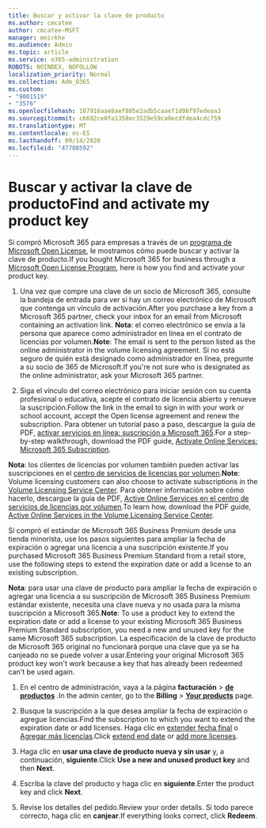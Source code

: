 ```yaml
---
title: Buscar y activar la clave de producto
ms.author: cmcatee
author: cmcatee-MSFT
manager: mnirkhe
ms.audience: Admin
ms.topic: article
ms.service: o365-administration
ROBOTS: NOINDEX, NOFOLLOW
localization_priority: Normal
ms.collection: Adm_O365
ms.custom:
- "9001519"
- "3576"
ms.openlocfilehash: 107916aae8aef805e2adb5caaef1d06f97edeaa3
ms.sourcegitcommit: c6692ce0fa1358ec3529e59ca0ecdfdea4cdc759
ms.translationtype: MT
ms.contentlocale: es-ES
ms.lasthandoff: 09/14/2020
ms.locfileid: "47708592"
---
```

# <a name="find-and-activate-my-product-key"></a><span data-ttu-id="3a44d-102">Buscar y activar la clave de producto</span><span class="sxs-lookup"><span data-stu-id="3a44d-102">Find and activate my product key</span></span>

<span data-ttu-id="3a44d-103">Si compró Microsoft 365 para empresas a través de un [programa de Microsoft Open License](https://go.microsoft.com/fwlink/p/?LinkID=613298), le mostramos cómo puede buscar y activar la clave de producto.</span><span class="sxs-lookup"><span data-stu-id="3a44d-103">If you bought Microsoft 365 for business through a [Microsoft Open License Program](https://go.microsoft.com/fwlink/p/?LinkID=613298), here is how you find and activate your product key.</span></span>

1. <span data-ttu-id="3a44d-104">Una vez que compre una clave de un socio de Microsoft 365, consulte la bandeja de entrada para ver si hay un correo electrónico de Microsoft que contenga un vínculo de activación.</span><span class="sxs-lookup"><span data-stu-id="3a44d-104">After you purchase a key from a Microsoft 365 partner, check your inbox for an email from Microsoft containing an activation link.</span></span>  <span data-ttu-id="3a44d-105">**Nota**: el correo electrónico se envía a la persona que aparece como administrador en línea en el contrato de licencias por volumen.</span><span class="sxs-lookup"><span data-stu-id="3a44d-105">**Note**: The email is sent to the person listed as the online administrator in the volume licensing agreement.</span></span>  <span data-ttu-id="3a44d-106">Si no está seguro de quién está designado como administrador en línea, pregunte a su socio de 365 de Microsoft.</span><span class="sxs-lookup"><span data-stu-id="3a44d-106">If you're not sure who is designated as the online administrator, ask your Microsoft 365 partner.</span></span>

2. <span data-ttu-id="3a44d-107">Siga el vínculo del correo electrónico para iniciar sesión con su cuenta profesional o educativa, acepte el contrato de licencia abierto y renueve la suscripción.</span><span class="sxs-lookup"><span data-stu-id="3a44d-107">Follow the link in the email to sign in with your work or school account, accept the Open license agreement and renew the subscription.</span></span>  <span data-ttu-id="3a44d-108">Para obtener un tutorial paso a paso, descargue la guía de PDF, [activar servicios en línea: suscripción a Microsoft 365](https://go.microsoft.com/fwlink/p/?LinkId=618100).</span><span class="sxs-lookup"><span data-stu-id="3a44d-108">For a step-by-step walkthrough, download the PDF guide, [Activate Online Services: Microsoft 365 Subscription](https://go.microsoft.com/fwlink/p/?LinkId=618100).</span></span> 

<span data-ttu-id="3a44d-109">**Nota**: los clientes de licencias por volumen también pueden activar las suscripciones en el [centro de servicios de licencias por volumen](https://go.microsoft.com/fwlink/p/?LinkID=282016).</span><span class="sxs-lookup"><span data-stu-id="3a44d-109">**Note**: Volume licensing customers can also choose to activate subscriptions in the [Volume Licensing Service Center](https://go.microsoft.com/fwlink/p/?LinkID=282016).</span></span>  <span data-ttu-id="3a44d-110">Para obtener información sobre cómo hacerlo, descargue la guía de PDF, [Active Online Services en el centro de servicios de licencias por volumen](https://go.microsoft.com/fwlink/p/?LinkId=618096).</span><span class="sxs-lookup"><span data-stu-id="3a44d-110">To learn how, download the PDF guide, [Active Online Services in the Volume Licensing Service Center](https://go.microsoft.com/fwlink/p/?LinkId=618096).</span></span>

<span data-ttu-id="3a44d-111">Si compró el estándar de Microsoft 365 Business Premium desde una tienda minorista, use los pasos siguientes para ampliar la fecha de expiración o agregar una licencia a una suscripción existente.</span><span class="sxs-lookup"><span data-stu-id="3a44d-111">If you purchased Microsoft 365 Business Premium Standard from a retail store, use the following steps to extend the expiration date or add a license to an existing subscription.</span></span>

<span data-ttu-id="3a44d-112">**Nota**: para usar una clave de producto para ampliar la fecha de expiración o agregar una licencia a su suscripción de Microsoft 365 Business Premium estándar existente, necesita una clave nueva y no usada para la misma suscripción a Microsoft 365.</span><span class="sxs-lookup"><span data-stu-id="3a44d-112">**Note**: To use a product key to extend the expiration date or add a license to your existing Microsoft 365 Business Premium Standard subscription, you need a new and unused key for the same Microsoft  365 subscription.</span></span>  <span data-ttu-id="3a44d-113">La especificación de la clave de producto de Microsoft 365 original no funcionará porque una clave que ya se ha canjeado no se puede volver a usar.</span><span class="sxs-lookup"><span data-stu-id="3a44d-113">Entering your original Microsoft  365 product key won't work because a key that has already been redeemed can't be used again.</span></span>

1. <span data-ttu-id="3a44d-114">En el centro de administración, vaya a la página **facturación**  >  **[de productos](https://go.microsoft.com/fwlink/p/?linkid=842054)** .</span><span class="sxs-lookup"><span data-stu-id="3a44d-114">In the admin center, go to the **Billing** > **[Your products](https://go.microsoft.com/fwlink/p/?linkid=842054)** page.</span></span>

2. <span data-ttu-id="3a44d-115">Busque la suscripción a la que desea ampliar la fecha de expiración o agregue licencias.</span><span class="sxs-lookup"><span data-stu-id="3a44d-115">Find the subscription to which you want to extend the expiration date or add licenses.</span></span>  <span data-ttu-id="3a44d-116">Haga clic en [extender fecha final](https://go.microsoft.com/fwlink/p/?linkid=842054) o [Agregar más licencias](https://go.microsoft.com/fwlink/p/?linkid=842054).</span><span class="sxs-lookup"><span data-stu-id="3a44d-116">Click [extend end date](https://go.microsoft.com/fwlink/p/?linkid=842054) or [add more licenses](https://go.microsoft.com/fwlink/p/?linkid=842054).</span></span>

3. <span data-ttu-id="3a44d-117">Haga clic en **usar una clave de producto nueva y sin usar** y, a continuación, **siguiente**.</span><span class="sxs-lookup"><span data-stu-id="3a44d-117">Click **Use a new and unused product key** and then **Next**.</span></span>

4. <span data-ttu-id="3a44d-118">Escriba la clave del producto y haga clic en **siguiente**.</span><span class="sxs-lookup"><span data-stu-id="3a44d-118">Enter the product key and click **Next**.</span></span>

5. <span data-ttu-id="3a44d-119">Revise los detalles del pedido.</span><span class="sxs-lookup"><span data-stu-id="3a44d-119">Review your order details.</span></span>  <span data-ttu-id="3a44d-120">Si todo parece correcto, haga clic en **canjear**.</span><span class="sxs-lookup"><span data-stu-id="3a44d-120">If everything looks correct, click **Redeem**.</span></span>